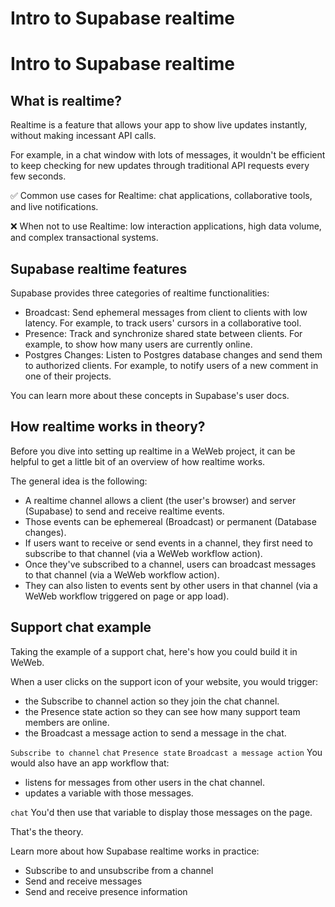 # Intro to Supabase realtime ​


# Intro to Supabase realtime ​


## What is realtime? ​

Realtime is a feature that allows your app to show live updates instantly, without making incessant API calls.

For example, in a chat window with lots of messages, it wouldn't be efficient to keep checking for new updates through traditional API requests every few seconds.

✅ Common use cases for Realtime: chat applications, collaborative tools, and live notifications.

❌ When not to use Realtime: low interaction applications, high data volume, and complex transactional systems.


## Supabase realtime features ​

Supabase provides three categories of realtime functionalities:

- Broadcast: Send ephemeral messages from client to clients with low latency. For example, to track users' cursors in a collaborative tool.
- Presence: Track and synchronize shared state between clients. For example, to show how many users are currently online.
- Postgres Changes: Listen to Postgres database changes and send them to authorized clients. For example, to notify users of a new comment in one of their projects.

You can learn more about these concepts in Supabase's user docs.


## How realtime works in theory? ​

Before you dive into setting up realtime in a WeWeb project, it can be helpful to get a little bit of an overview of how realtime works.

The general idea is the following:

- A realtime channel allows a client (the user's browser) and server (Supabase) to send and receive realtime events.
- Those events can be ephemereal (Broadcast) or permanent (Database changes).
- If users want to receive or send events in a channel, they first need to subscribe to that channel (via a WeWeb workflow action).
- Once they've subscribed to a channel, users can broadcast messages to that channel (via a WeWeb workflow action).
- They can also listen to events sent by other users in that channel (via a WeWeb workflow triggered on page or app load).


## Support chat example ​

Taking the example of a support chat, here's how you could build it in WeWeb.

When a user clicks on the support icon of your website, you would trigger:

- the Subscribe to channel action so they join the chat channel.
- the Presence state action so they can see how many support team members are online.
- the Broadcast a message action to send a message in the chat.

`Subscribe to channel`
`chat`
`Presence state`
`Broadcast a message action`
You would also have an app workflow that:

- listens for messages from other users in the chat channel.
- updates a variable with those messages.

`chat`
You'd then use that variable to display those messages on the page.

That's the theory.

Learn more about how Supabase realtime works in practice:

- Subscribe to and unsubscribe from a channel
- Send and receive messages
- Send and receive presence information

